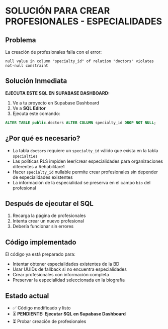 # SOLUCIÓN PARA CREAR PROFESIONALES - ESPECIALIDADES

## Problema
La creación de profesionales falla con el error:
```
null value in column "specialty_id" of relation "doctors" violates not-null constraint
```

## Solución Inmediata

**EJECUTA ESTE SQL EN SUPABASE DASHBOARD:**

1. Ve a tu proyecto en Supabase Dashboard
2. Ve a **SQL Editor** 
3. Ejecuta este comando:

```sql
ALTER TABLE public.doctors ALTER COLUMN specialty_id DROP NOT NULL;
```

## ¿Por qué es necesario?

- La tabla `doctors` requiere un `specialty_id` válido que exista en la tabla `specialties`
- Las políticas RLS impiden leer/crear especialidades para organizaciones diferentes a Rehabilitare1
- Hacer `specialty_id` nullable permite crear profesionales sin depender de especialidades existentes
- La información de la especialidad se preserva en el campo `bio` del profesional

## Después de ejecutar el SQL

1. Recarga la página de profesionales
2. Intenta crear un nuevo profesional
3. Debería funcionar sin errores

## Código implementado

El código ya está preparado para:
- Intentar obtener especialidades existentes de la BD
- Usar UUIDs de fallback si no encuentra especialidades
- Crear profesionales con información completa
- Preservar la especialidad seleccionada en la biografía

## Estado actual
- ✅ Código modificado y listo
- ⏳ **PENDIENTE: Ejecutar SQL en Supabase Dashboard**
- ⏳ Probar creación de profesionales
